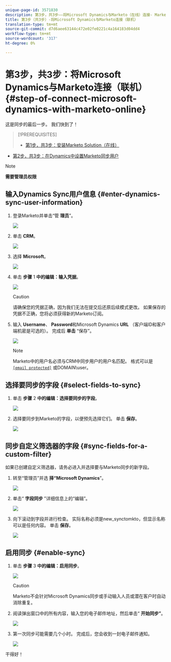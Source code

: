 ```yaml
---
unique-page-id: 3571830
description: 第3步，共3步——将Microsoft Dynamics与Marketo（在线）连接- Marketo Docs —— 产品文档
title: 第3步（共3步）-将Microsoft Dynamics与Marketo连接（联机）
translation-type: tm+mt
source-git-commit: d7d6aee63144c472e02fe0221c4a164183d04dd4
workflow-type: tm+mt
source-wordcount: '317'
ht-degree: 0%

---
```



# 第3步，共3步：将Microsoft Dynamics与Marketo连接（联机） {#step-of-connect-microsoft-dynamics-with-marketo-online}

这是同步的最后一步。 我们快到了！

>[!PREREQUISITES]
>
>* [第1步，共3步：安装Marketo Solution（在线）](step-1-of-3-install.md)
   >
   >
* [第2步，共3步：在Dynamics中设置Marketo同步用户](step-2-of-3-set-up.md)

>



>[!NOTE]
>
>**需要管理员权限**

## 输入Dynamics Sync用户信息 {#enter-dynamics-sync-user-information}

1. 登录Marketo并单击“管 **理员**”。

   ![](assets/login-admin.png)

1. 单击 **CRM**。

   ![](assets/image2015-3-16-9-3a47-3a34.png)

1. 选择 **Microsoft**。

   ![](assets/image2015-3-16-9-3a50-3a6.png)

1. 单击 **步骤** 1 **中的编辑：输入凭据**。

   ![](assets/image2015-3-16-9-3a48-3a43.png)

   >[!CAUTION]
   >
   >请确保您的凭据正确，因为我们无法在提交后还原后续模式更改。 如果保存的凭据不正确，您将必须获得新的Marketo订阅。

1. 输入 **Username**、 **Password**&#x200B;和Microsoft Dynamics **URL** （客户端ID和客户端机密是可选的）。 完成后 **单击** “保存”。

   ![](assets/five-1.png)

   >[!NOTE]
   >
   >Marketo中的用户名必须与CRM中同步用户的用户名匹配。 格式可以是 [`[email protected]`](http://docs.marketo.com/cdn-cgi/l/email-protection#bcc9cfd9cefcd8d3d1ddd5d292dfd3d1) 或DOMAIN\user。

## 选择要同步的字段 {#select-fields-to-sync}

1. 单击 **步骤** 2 **中的编辑：选择要同步的字段**。

   ![](assets/image2015-3-16-9-3a51-3a28.png)

1. 选择要同步到Marketo的字段，以便预先选择它们。 单击 **保存**。

   ![](assets/image2016-8-25-15-3a6-3a11.png)

## 同步自定义筛选器的字段 {#sync-fields-for-a-custom-filter}

如果已创建自定义筛选器，请务必进入并选择要与Marketo同步的新字段。

1. 转至“管理员”并选 **择“Microsoft Dynamics**”。

   ![](assets/image2015-10-9-9-3a50-3a9.png)

1. 单击“ **字段同步** ”详细信息上的“编辑”。

   ![](assets/image2015-10-9-9-3a52-3a23.png)

1. 向下滚动到字段并进行检查。 实际名称必须是new_synctomkto，但显示名称可以是任何内容。 单击 **保存**。

   ![](assets/image2016-8-25-15-3a7-3a35.png)

## 启用同步 {#enable-sync}

1. 单击 **步骤** 3 **中的编辑：启用同步**。

   ![](assets/image2015-3-16-9-3a52-3a2.png)

   >[!CAUTION]
   >
   >Marketo不会针对Microsoft Dynamics同步或手动输入人员或潜在客户时自动消除重复。

1. 阅读弹出窗口中的所有内容，输入您的电子邮件地址，然后单击“ **开始同步”**。

   ![](assets/image2015-3-16-9-3a55-3a10.png)

1. 第一次同步可能需要几个小时。 完成后，您会收到一封电子邮件通知。

   ![](assets/image2015-3-16-9-3a59-3a51.png)

干得好！

